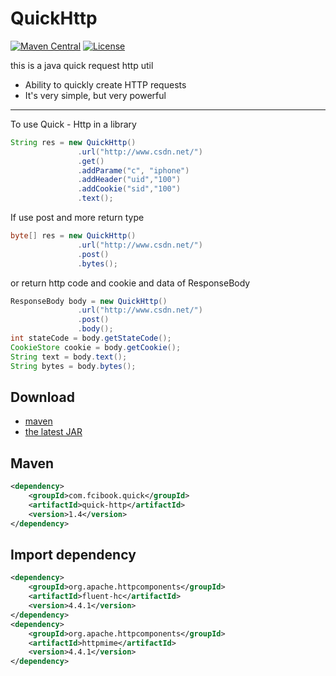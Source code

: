 # QuickHttp

[![Maven Central](https://maven-badges.herokuapp.com/maven-central/com.fcibook.quick/quick-http/badge.svg)](https://maven-badges.herokuapp.com/maven-central/com.fcibook.quick/quick-http)
[![License](https://img.shields.io/badge/license-Apache%202-4EB1BA.svg)](https://www.apache.org/licenses/LICENSE-2.0.html)

this is a java quick request http util
 * Ability to quickly create HTTP requests
 * It's very simple, but very powerful
 --------------------
To use Quick - Http in a library
 ```java
 String res = new QuickHttp()
                .url("http://www.csdn.net/")
                .get()
                .addParame("c", "iphone")
                .addHeader("uid","100")
                .addCookie("sid","100")
                .text();
 ```
If use post and more return type
 ```java
byte[] res = new QuickHttp()
                .url("http://www.csdn.net/")
                .post()
                .bytes();
```
or return http code and cookie and data of ResponseBody
 ```java
ResponseBody body = new QuickHttp()
                .url("http://www.csdn.net/")
                .post()
                .body();
int stateCode = body.getStateCode();
CookieStore cookie = body.getCookie();
String text = body.text();
String bytes = body.bytes();
```
## Download
- [maven][1]
- [the latest JAR][2]  

[1]: https://repo1.maven.org/maven2/com/fcibook/quick/quick-http/
[2]: https://search.maven.org/remotecontent?filepath=com/fcibook/quick/quick-http/1.3/quick-http-1.3.jar

## Maven

```xml
<dependency>
    <groupId>com.fcibook.quick</groupId>
    <artifactId>quick-http</artifactId>
    <version>1.4</version>
</dependency>
```
## Import dependency

```xml
<dependency>
    <groupId>org.apache.httpcomponents</groupId>
    <artifactId>fluent-hc</artifactId>
    <version>4.4.1</version>
</dependency>
<dependency>
    <groupId>org.apache.httpcomponents</groupId>
    <artifactId>httpmime</artifactId>
    <version>4.4.1</version>
</dependency>
```


